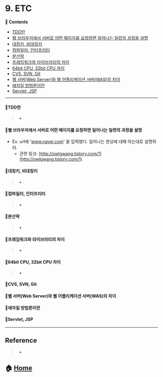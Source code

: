 # 9. ETC
**:book: Contents**
* [TDD란](#:small_orange_diamond:TDD란)
* [웹 브라우저에서 서버로 어떤 페이지를 요청하면 일어나는 일련의 과정을 설명](#:small_orange_diamond:웹-브라우저에서-서버로-어떤-페이지를-요청하면-일어나는-일련의-과정을-설명)
* [대칭키, 비대칭키](#:small_orange_diamond:대칭키,-비대칭키)
* [컴파일러, 인터프리터](#:small_orange_diamond:컴파일러,-인터프리터)
* [분산락](#:small_orange_diamond:분산락)
* [프레임워크와 라이브러리의 차이](#:small_orange_diamond:프레임워크와-라이브러리의-차이)
* [64bit CPU, 32bit CPU 차이](#:small_orange_diamond:64bit-CPU,-32bit-CPU-차이)
* [CVS, SVN, Git](#:small_orange_diamond:CVS,-SVN,-Git)
* [웹 서버(Web Server)와 웹 어플리케이션 서버(WAS)의 차이](#:small_orange_diamond:웹-서버(Web-Server)와-웹-어플리케이션-서버(WAS)의-차이)
* [애자일 방법론이란](#:small_orange_diamond:애자일-방법론이란)
* [Servlet, JSP](#:small_orange_diamond:Servlet,-JSP)

---

#### :small_orange_diamond:TDD란

> - []()

#### :small_orange_diamond:웹 브라우저에서 서버로 어떤 페이지를 요청하면 일어나는 일련의 과정을 설명
  * Ex. url에 'www.naver.com' 을 입력했다. 일어나는 현상에 대해 아는대로 설명하라.
    * 관련 링크: [http://owlgwang.tistory.com/1](http://owlgwang.tistory.com/1)

#### :small_orange_diamond:대칭키, 비대칭키

> - []()


#### :small_orange_diamond:컴파일러, 인터프리터

> - []()


#### :small_orange_diamond:분산락

> - []()


#### :small_orange_diamond:프레임워크와 라이브러리의 차이

> - []()


#### :small_orange_diamond:64bit CPU, 32bit CPU 차이

> - []()

#### :small_orange_diamond:CVS, SVN, Git


#### :small_orange_diamond:웹 서버(Web Server)와 웹 어플리케이션 서버(WAS)의 차이


#### :small_orange_diamond:애자일 방법론이란

#### :small_orange_diamond:Servlet, JSP

---

## Reference
> - []()


## :house: [Home](https://github.com/Do-Hee/tech-interview)
